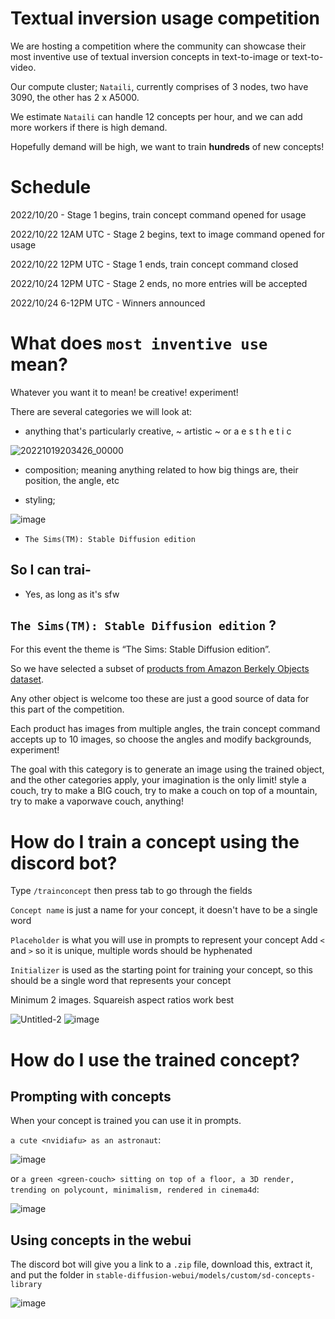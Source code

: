 # Textual inversion usage competition

We are hosting a competition where the community can showcase their most inventive use of textual inversion concepts in text-to-image or text-to-video.

Our compute cluster; `Nataili`, currently comprises of 3 nodes, two have 3090, the other has 2 x A5000.

We estimate `Nataili` can handle 12 concepts per hour, and we can add more workers if there is high demand.

Hopefully demand will be high, we want to train **hundreds** of new concepts!

# Schedule

2022/10/20 - Stage 1 begins, train concept command opened for usage

2022/10/22 12AM UTC - Stage 2 begins, text to image command opened for usage

2022/10/22 12PM UTC - Stage 1 ends, train concept command closed

2022/10/24 12PM UTC - Stage 2 ends, no more entries will be accepted

2022/10/24 6-12PM UTC - Winners announced


# What does `most inventive use` mean?

Whatever you want it to mean! be creative! experiment!

There are several categories we will look at:

* anything that's particularly creative, ~ artistic ~ or a e s t h e t i c

![20221019203426_00000](https://user-images.githubusercontent.com/106811348/197045193-d6f9c56b-9989-4f1c-b42a-bb02d62d77cd.png)

* composition; meaning anything related to how big things are, their position, the angle, etc

* styling;

![image](https://user-images.githubusercontent.com/106811348/197045629-029ba6f5-1f79-475c-9ce7-969aaf3d253b.png)

* `The Sims(TM): Stable Diffusion edition`

## So I can trai-

* Yes, as long as it's sfw

## `The Sims(TM): Stable Diffusion edition` ?

For this event the theme is “The Sims: Stable Diffusion edition”.

So we have selected a subset of [products from Amazon Berkely Objects dataset](https://github.com/sd-webui/abo).

Any other object is welcome too these are just a good source of data for this part of the competition.

Each product has images from multiple angles, the train concept command accepts up to 10 images, so choose the angles and modify backgrounds, experiment!

The goal with this category is to generate an image using the trained object, and the other categories apply, your imagination is the only limit! style a couch, try to make a BIG couch, try to make a couch on top of a mountain, try to make a vaporwave couch, anything!

# How do I train a concept using the discord bot?

Type `/trainconcept` then press tab to go through the fields

`Concept name` is just a name for your concept, it doesn't have to be a single word

`Placeholder` is what you will use in prompts to represent your concept
Add `<` and `>` so it is unique, multiple words should be hyphenated

`Initializer` is used as the starting point for training your concept, so this should be a single word that represents your concept

Minimum 2 images. Squareish aspect ratios work best

![Untitled-2](https://user-images.githubusercontent.com/106811348/197035834-cc973e29-31f8-48de-be2d-788fbe938b2e.png)
![image](https://user-images.githubusercontent.com/106811348/197035870-b91ef2a8-0ffd-47e1-a8df-9600df26cd6b.png)

# How do I use the trained concept?

## Prompting with concepts

When your concept is trained you can use it in prompts.

`a cute <nvidiafu> as an astronaut`:

![image](https://user-images.githubusercontent.com/106811348/197037250-044ea241-72a5-4caa-b772-35034245b4b6.png)

or `a green <green-couch> sitting on top of a floor, a 3D render, trending on polycount, minimalism, rendered in cinema4d`:

![image](https://user-images.githubusercontent.com/106811348/197037344-7ce72188-9129-4ba2-8a28-cba5fd664a9c.png)

## Using concepts in the webui

The discord bot will give you a link to a `.zip` file, download this, extract it, and put the folder in `stable-diffusion-webui/models/custom/sd-concepts-library`

![image](https://user-images.githubusercontent.com/106811348/197037892-ce53bea4-d1db-4b25-bb7c-7dfe4d71b2b1.png)
